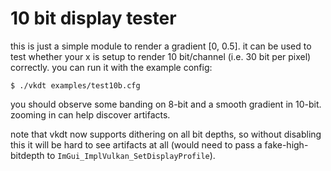 # 10 bit display tester

this is just a simple module to render a gradient [0, 0.5]. it can be used to
test whether your x is setup to render 10 bit/channel (i.e. 30 bit per pixel)
correctly. you can run it with the example config:

```
$ ./vkdt examples/test10b.cfg
```

you should observe some banding on 8-bit and a smooth gradient in 10-bit.
zooming in can help discover artifacts.

note that vkdt now supports dithering on all bit depths, so without disabling
this it will be hard to see artifacts at all (would need to pass a
fake-high-bitdepth to `ImGui_ImplVulkan_SetDisplayProfile`).
